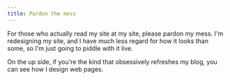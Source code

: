 ```yaml
---
title: Pardon the mess
---
```

For those who actually read my site at my site, please pardon my mess. I'm
redesigning my site, and I have much less regard for how it looks than some,
so I'm just going to piddle with it live.

On the up side, if you're the kind that obsessively refreshes my blog, you can
see how I design web pages.

